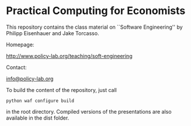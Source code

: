 Practical Computing for Economists
==================================

This repository contains the class material on ``Software Engineering'' by Philipp Eisenhauer and Jake Torcasso.

Homepage:

http://www.policy-lab.org/teaching/soft-engineering

Contact:

info@policy-lab.org

To build the content of the repository, just call

	python waf configure build

in the root directory. Compiled versions of the presentations are also available in the dist folder.